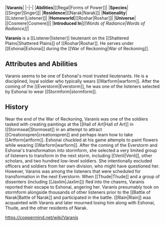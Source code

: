 |**Varanis**|
|-|-|
|**Abilities**|[[Regal\|Forms of Power]]|
|**Species**|[[Singer\|Singer]]|
|**Residence**|[[Narak\|Narak]]|
|**Nationality**|[[Listener\|Listener]]|
|**Homeworld**|[[Roshar\|Roshar]]|
|**Universe**|[[Cosmere\|Cosmere]]|
|**Introduced In**|*[[Words of Radiance\|Words of Radiance]]*|

**Varanis** is a [[Listener\|listener]] lieutenant on the [[Shattered Plains\|Shattered Plains]] of [[Roshar\|Roshar]]. He serves under [[Eshonai\|Eshonai]] during the [[War of Reckoning\|War of Reckoning]].

## Attributes and Abilities
Varanis seems to be one of Eshonai's most trusted lieutenants. He is a disciplined, loyal soldier who typically wears [[Warform\|warform]]. After the coming of the [[Everstorm\|Everstorm]], he was one of the listeners selected by Eshonai to wear [[Stormform\|stormform]].

## History
Near the end of the War of Reckoning, Varanis was one of the soldiers tasked with creating paintings at the [[Hall of Art\|Hall of Art]] in [[Stormseat\|Stormseat]] in an attempt to attract [[Creationspren\|creationspren]] and perhaps learn how to take [[Artform\|artform]]. Eshonai chuckled at his game attempts to paint flowers while wearing [[Warform\|warform]].
After the coming of the Everstorm and Eshonai's transformation into stormform, she selected a very limited group of listeners to transform in the next storm, including [[Venli\|Venli]], other scholars, and two hundred low-level soldiers. She intentionally excluded officers and soldiers from her own division, who might have questioned her. However, Varanis was among the listeners that were scheduled for transformation in the next Everstorm. When [[Thude\|Thude]] and a group of dissenters (including [[Jaxlim\|Jaxlim]]) fled into the chasms, Varanis reported their escape to Eshonai, angering her.
Varanis presumably took on stormform alongside thousands of other listeners prior to the [[Battle of Narak\|Battle of Narak]] and participated in the battle. [[Rlain\|Rlain]] was acquainted with Varanis and later mourned losing him along with Eshonai, Thude, and the other residents of Narak.



https://coppermind.net/wiki/Varanis